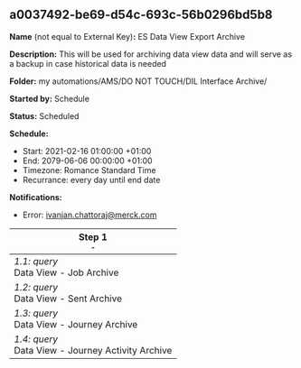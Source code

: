 ## a0037492-be69-d54c-693c-56b0296bd5b8

**Name** (not equal to External Key)**:** ES Data View Export Archive

**Description:** This will be used for archiving data view data and will serve as a backup in case historical data is needed

**Folder:** my automations/AMS/DO NOT TOUCH/DIL Interface Archive/

**Started by:** Schedule

**Status:** Scheduled

**Schedule:**

* Start: 2021-02-16 01:00:00 +01:00
* End: 2079-06-06 00:00:00 +01:00
* Timezone: Romance Standard Time
* Recurrance: every day until end date

**Notifications:**

* Error: ivanjan.chattoraj@merck.com

| Step 1<br>_<small>-</small>_ |
| --- |
| _1.1: query_<br>Data View - Job Archive |
| _1.2: query_<br>Data View - Sent Archive |
| _1.3: query_<br>Data View - Journey Archive |
| _1.4: query_<br>Data View - Journey Activity Archive |
